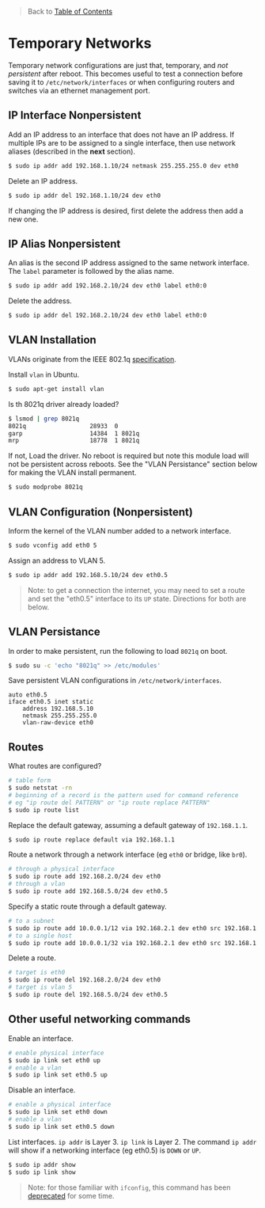 > Back to [Table of Contents](https://github.com/jpfluger/examples)

# Temporary Networks

Temporary network configurations are just that, temporary, and *not persistent* after reboot. This becomes useful to test a connection before saving it to `/etc/network/interfaces` or when configuring routers and switches via an ethernet management port.

## IP Interface Nonpersistent

Add an IP address to an interface that does not have an IP address. If multiple IPs are to be assigned to a single interface, then use network aliases (described in the **next** section).

```bash
$ sudo ip addr add 192.168.1.10/24 netmask 255.255.255.0 dev eth0
```

Delete an IP address.

```bash
$ sudo ip addr del 192.168.1.10/24 dev eth0
```

If changing the IP address is desired, first delete the address then add a new one.

## IP Alias Nonpersistent

An alias is the second IP address assigned to the same network interface. The `label` parameter is followed by the alias name.

```bash
$ sudo ip addr add 192.168.2.10/24 dev eth0 label eth0:0
```

Delete the address.

```bash
$ sudo ip addr del 192.168.2.10/24 dev eth0 label eth0:0
```

## VLAN Installation

VLANs originate from the IEEE 802.1q [specification](http://www.ieee802.org/1/pages/802.1Q.html). 

Install `vlan` in Ubuntu.

```bash
$ sudo apt-get install vlan
```

Is th 8021q driver already loaded?

```bash
$ lsmod | grep 8021q
8021q                  28933  0 
garp                   14384  1 8021q
mrp                    18778  1 8021q
```

If not, Load the driver. No reboot is required but note this module load will not be persistent across reboots. See the "VLAN Persistance" section below for making the VLAN install permanent.

```bash
$ sudo modprobe 8021q
```

## VLAN Configuration (Nonpersistent)

Inform the kernel of the VLAN number added to a network interface.

```bash
$ sudo vconfig add eth0 5
```

Assign an address to VLAN 5.

```bash
$ sudo ip addr add 192.168.5.10/24 dev eth0.5
```

> Note: to get a connection the internet, you may need to set a route and set the "eth0.5" interface to its `UP` state. Directions for both are below.

## VLAN Persistance

In order to make persistent, run the following to load `8021q` on boot.

```bash
$ sudo su -c 'echo "8021q" >> /etc/modules'
```

Save persistent VLAN configurations in `/etc/network/interfaces`.

```
auto eth0.5
iface eth0.5 inet static
    address 192.168.5.10
    netmask 255.255.255.0
    vlan-raw-device eth0
```

## Routes

What routes are configured?

```bash
# table form
$ sudo netstat -rn
# beginning of a record is the pattern used for command reference
# eg "ip route del PATTERN" or "ip route replace PATTERN"
$ sudo ip route list
```

Replace the default gateway, assuming a default gateway of `192.168.1.1`.

```bash
$ sudo ip route replace default via 192.168.1.1
```

Route a network through a network interface (eg `eth0` or bridge, like `br0`).

```bash
# through a physical interface
$ sudo ip route add 192.168.2.0/24 dev eth0
# through a vlan
$ sudo ip route add 192.168.5.0/24 dev eth0.5
```

Specify a static route through a default gateway.

```bash
# to a subnet
$ sudo ip route add 10.0.0.1/12 via 192.168.2.1 dev eth0 src 192.168.1.10
# to a single host
$ sudo ip route add 10.0.0.1/32 via 192.168.2.1 dev eth0 src 192.168.1.10
```

Delete a route.

```bash
# target is eth0
$ sudo ip route del 192.168.2.0/24 dev eth0
# target is vlan 5
$ sudo ip route del 192.168.5.0/24 dev eth0.5
```

## Other useful networking commands

Enable an interface. 

```bash
# enable physical interface
$ sudo ip link set eth0 up
# enable a vlan
$ sudo ip link set eth0.5 up
```

Disable an interface.

```bash
# enable a physical interface
$ sudo ip link set eth0 down
# enable a vlan
$ sudo ip link set eth0.5 down
```

List interfaces. `ip addr` is Layer 3. `ip link` is Layer 2. The command `ip addr` will show if a networking interface (eg eth0.5) is `DOWN` or `UP`.

```bash
$ sudo ip addr show
$ sudo ip link show
```

> Note: for those familiar with `ifconfig`, this command has been [deprecated](http://serverfault.com/questions/458628/should-i-quit-using-ifconfig) for some time. 

